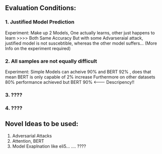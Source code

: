   
## Evaluation Conditions:

###  1. Justified Model Prediction
Experiment:
Make up 2 Models, One actually learns, other just happens to learn >>>> Both Same Accuracy
But with some Advarseraial attack, justified model is not suscebtible, whereas the other model suffers... 
(More Info on the experiment required)

### 2. All samples are not equally difficult
Experiment:
Simple Models can acheive 90% and BERT 92% , does that mean BERT is only capable of 2% increase
Furthermore on other datasets 80% performance achieved but BERT 90% <--- Descripency!!

### 3. ????


### 4. ????


## Novel Ideas to be used:
1. Adversarial Attacks
2. Attention, BERT
3. Model Exaplnation like eli5...
....
????
